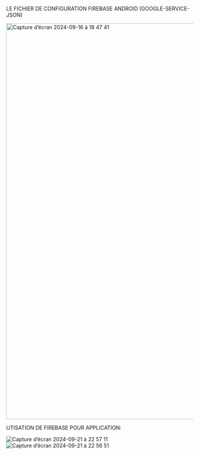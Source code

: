 LE FICHIER DE CONFIGURATION FIREBASE ANDROID (GOOGLE-SERVICE-JSON)



<img width="1064" alt="Capture d’écran 2024-09-16 à 18 47 41" src="https://github.com/user-attachments/assets/ba5c1a8e-c3c4-466c-b96e-5fc2461845b8">

UTISATION DE FIREBASE POUR APPLICATION:

![Capture d’écran 2024-09-21 à 22 57 11](https://github.com/user-attachments/assets/f13a34c6-4865-4bb5-9993-97ea17d6d647)
![Capture d’écran 2024-09-21 à 22 56 51](https://github.com/user-attachments/assets/a8b21195-3d3d-4e6c-a17d-779af08ada90)
